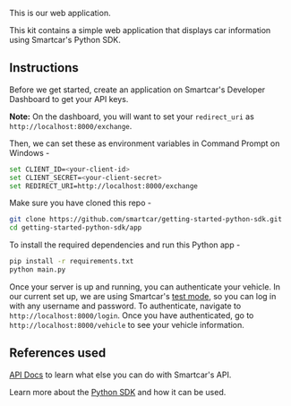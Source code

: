 This is our web application.

This kit contains a simple web application that displays car information using Smartcar's Python SDK.

## Instructions
Before we get started, create an application on Smartcar's Developer Dashboard to get your API keys.

**Note:** On the dashboard, you will want to set your `redirect_uri` as `http://localhost:8000/exchange`.

Then, we can set these as environment variables in Command Prompt on Windows -
```bash
set CLIENT_ID=<your-client-id>
set CLIENT_SECRET=<your-client-secret>
set REDIRECT_URI=http://localhost:8000/exchange
```

Make sure you have cloned this repo -
```bash
git clone https://github.com/smartcar/getting-started-python-sdk.git
cd getting-started-python-sdk/app
```

To install the required dependencies and run this Python app -
```bash
pip install -r requirements.txt
python main.py
```

Once your server is up and running, you can authenticate your vehicle. In our current set up, we are using Smartcar's [test mode](https://smartcar.com), so you can log in with any username and password. To authenticate, navigate to `http://localhost:8000/login`. Once you have authenticated, go to `http://localhost:8000/vehicle` to see your vehicle information.

## References used
[API Docs](https://smartcar.com/docs) to learn what else you can do with Smartcar's API.

Learn more about the [Python SDK](https://github.com/smartcar/python-sdk) and how it can be used.

